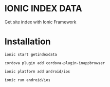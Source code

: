 # IONIC INDEX DATA

Get site index with Ionic Framework

# Installation

    ionic start getindexdata    
  
    cordova plugin add cordova-plugin-inappbrowser
   
    ionic platform add android/ios 
  
    ionic run android/ios
    
